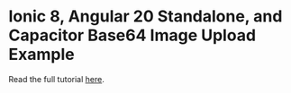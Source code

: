 # Ionic 8, Angular 20 Standalone, and Capacitor Base64 Image Upload Example

Read the full tutorial [here](https://www.djamware.com/post/5ae9c9ca80aca714d19d5b9f/ionic-8-angular-20-standalone-base64-image-upload-with-capacitor-5).
